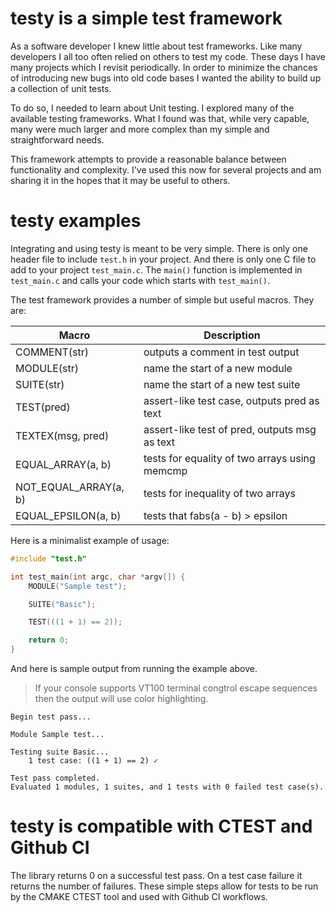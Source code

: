 # testy is a simple test framework

As a software developer I knew little about test frameworks. Like many 
developers I all too often relied on others to test my code. These days I have
many projects which I revisit periodically. In order to minimize the chances of
introducing new bugs into old code bases I wanted the ability to build up a
collection of unit tests.

To do so, I needed to learn about Unit testing. I explored many of the available
testing frameworks. What I found was that, while very capable, many were much
larger and more complex than my simple and straightforward needs.

This framework attempts to provide a reasonable balance between functionality
and complexity. I've used this now for several projects and am sharing it in 
the hopes that it may be useful to others.

# testy examples

Integrating and using testy is meant to be very simple. There is only one 
header file to include `test.h` in your project. And there is only one C file
to add to your project `test_main.c`. The `main()` function is implemented in
`test_main.c` and calls your code which starts with `test_main()`.

The test framework provides a number of simple but useful macros. They are:

Macro | Description
----- | -----------
COMMENT(str) | outputs a comment in test output
MODULE(str) | name the start of a new module
SUITE(str) | name the start of a new test suite
TEST(pred) | assert-like test case, outputs pred as text
TEXTEX(msg, pred) | assert-like test of pred, outputs msg as text
EQUAL_ARRAY(a, b) | tests for equality of two arrays using memcmp
NOT_EQUAL_ARRAY(a, b) | tests for inequality of two arrays
EQUAL_EPSILON(a, b) | tests that fabs(a - b) > epsilon

Here is a minimalist example of usage:

```c
#include "test.h"

int test_main(int argc, char *argv[]) {
    MODULE("Sample test");

    SUITE("Basic");

    TEST(((1 + 1) == 2));

    return 0;
}

```

And here is sample output from running the example above. 

> If your console supports VT100 terminal congtrol escape sequences then the 
> output will use color highlighting.

```
Begin test pass...

Module Sample test...

Testing suite Basic...
	1 test case: ((1 + 1) == 2) ✓

Test pass completed.
Evaluated 1 modules, 1 suites, and 1 tests with 0 failed test case(s).
```

# testy is compatible with CTEST and Github CI

The library returns 0 on a successful test pass. On a test case failure it
returns the number of failures. These simple steps allow for tests to be run by
the CMAKE CTEST tool and used with Github CI workflows.
